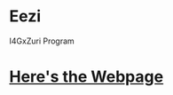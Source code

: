 # Eezi
I4GxZuri Program
<h1><a href="https://oluseyi18.github.io/Eezi/">Here's the Webpage<a></h1> 
